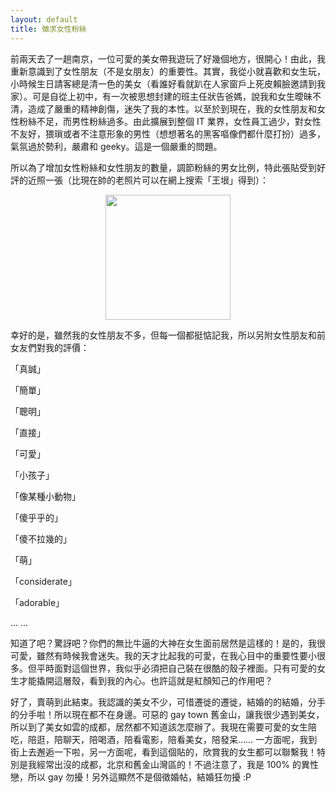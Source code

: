 ```yaml
---
layout: default
title: 徵求女性粉絲
---
```



前兩天去了一趟南京，一位可愛的美女帶我遊玩了好幾個地方，很開心！由此，我重新意識到了女性朋友（不是女朋友）的重要性。其實，我從小就喜歡和女生玩，小時候生日請客總是清一色的美女（看誰好看就趴在人家窗戶上死皮賴臉邀請到我家）。可是自從上初中，有一次被思想封建的班主任狀告爸媽，說我和女生曖昧不清，造成了嚴重的精神創傷，迷失了我的本性。以至於到現在，我的女性朋友和女性粉絲不足，而男性粉絲過多。由此擴展到整個 IT 業界，女性員工過少，對女性不友好，猥瑣或者不注意形象的男性（想想著名的黑客嘔像們都什麼打扮）過多，氣氛過於勢利，嚴肅和 geeky。這是一個嚴重的問題。

所以為了增加女性粉絲和女性朋友的數量，調節粉絲的男女比例，特此張貼受到好評的近照一張（比現在帥的老照片可以在網上搜索「王垠」得到）：

<p><center><img src="http://ericpony.github.io/wangyin/images/portrait.jpg" width="200px" /></center></P>

幸好的是，雖然我的女性朋友不多，但每一個都挺惦記我，所以另附女性朋友和前女友們對我的評價：

「真誠」

「簡單」

「聰明」

「直接」

「可愛」

「小孩子」

「像某種小動物」

「傻乎乎的」

「傻不拉幾的」

「萌」

「considerate」

「adorable」

... ... 

知道了吧？驚訝吧？你們的無比牛逼的大神在女生面前居然是這樣的！是的，我很可愛，雖然有時候我會迷失。我的天才比起我的可愛，在我心目中的重要性要小很多。但平時面對這個世界，我似乎必須把自己裝在很酷的殼子裡面。只有可愛的女生才能撬開這層殼，看到我的內心。也許這就是紅顏知己的作用吧？

好了，賣萌到此結束。我認識的美女不少，可惜遷徙的遷徙，結婚的的結婚，分手的分手啦！所以現在都不在身邊。可惡的 gay town 舊金山，讓我很少遇到美女，所以到了美女如雲的成都，居然都不知道該怎麼辦了。我現在需要可愛的女生陪吃，陪逛，陪聊天，陪喝酒，陪看電影，陪看美女，陪發呆…… 一方面呢，我到街上去邂逅一下啦，另一方面呢，看到這個貼的，欣賞我的女生都可以聯繫我！特別是我經常出沒的成都，北京和舊金山灣區的！不過注意了，我是 100% 的異性戀，所以 gay 勿擾！另外這顯然不是個徵婚帖，結婚狂勿擾 :P 